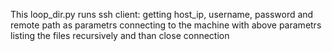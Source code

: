 This loop_dir.py runs ssh client: 
getting host_ip, username, password and remote path as parametrs
connecting to the machine with above parametrs 
listing the files recursively and than close connection
